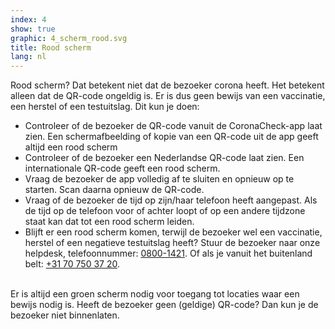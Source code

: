 ```yaml
---
index: 4
show: true
graphic: 4_scherm_rood.svg
title: Rood scherm
lang: nl
---
```

Rood scherm? Dat betekent niet dat de bezoeker corona heeft. Het betekent alleen dat de QR-code ongeldig is. Er is dus geen bewijs van een vaccinatie, een herstel of een testuitslag. Dit kun je doen:

- Controleer of de bezoeker de QR-code vanuit de CoronaCheck-app laat zien. Een schermafbeelding of kopie van een QR-code uit de app geeft altijd een rood scherm
- Controleer of de bezoeker een Nederlandse QR-code laat zien. Een internationale QR-code geeft een rood scherm.
- Vraag de bezoeker de app volledig af te sluiten en opnieuw op te starten. Scan daarna opnieuw de QR-code.
- Vraag of de bezoeker de tijd op zijn/haar telefoon heeft aangepast. Als de tijd op de telefoon voor of achter loopt of op een andere tijdzone staat kan dat tot een rood scherm leiden. 
- Blijft er een rood scherm komen, terwijl de bezoeker wel een vaccinatie, herstel of een negatieve testuitslag heeft? Stuur de bezoeker naar onze helpdesk, telefoonnummer: <a href="tel:08001421">0800-1421</a>. Of als je vanuit het buitenland belt: <a href="tel:+31707503720">+31 70 750 37 20</a>.<br /><br />

Er is altijd een groen scherm nodig voor toegang tot locaties waar een bewijs nodig is. Heeft de bezoeker geen (geldige) QR-code? Dan kun je de bezoeker niet binnenlaten.
